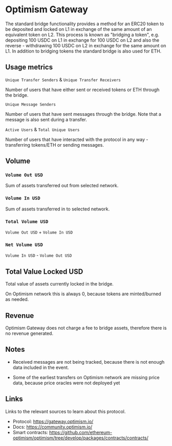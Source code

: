 # Optimism Gateway

The standard bridge functionality provides a method for an ERC20 token to be deposited and locked on L1 in exchange of the same amount of an equivalent token on L2. This process is known as "bridging a token", e.g. depositing 100 USDC on L1 in exchange for 100 USDC on L2 and also the reverse - withdrawing 100 USDC on L2 in exchange for the same amount on L1. In addition to bridging tokens the standard bridge is also used for ETH.

## Usage metrics

`Unique Transfer Senders` & `Unique Transfer Receivers`

Number of users that have either sent or received tokens or ETH through the bridge.

`Unique Message Senders`

Number of users that have sent messages through the bridge. Note that a message is also sent during a transfer.

`Active Users` & `Total Unique Users`

Number of users that have interacted with the protocol in any way - transferring tokens/ETH or sending messages.

## Volume

### `Volume Out USD`

Sum of assets transferred out from selected network.

### `Volume In USD`

Sum of assets transferred in to selected network.

### `Total Volume USD`

`Volume Out USD` + `Volume In USD`

### `Net Volume USD`

`Volume In USD` - `Volume Out USD`

## Total Value Locked USD

Total value of assets currently locked in the bridge.

On Optimism network this is always 0, because tokens are minted/burned as needed.

## Revenue

Optimism Gateway does not charge a fee to bridge assets, therefore there is no revenue generated.

## Notes

- Received messages are not being tracked, because there is not enough data included in the event.

- Some of the earliest transfers on Optimism network are missing price data, because price oracles were not deployed yet

## Links

Links to the relevant sources to learn about this protocol.

- Protocol: https://gateway.optimism.io/
- Docs: https://community.optimism.io/
- Smart contracts: https://github.com/ethereum-optimism/optimism/tree/develop/packages/contracts/contracts/
